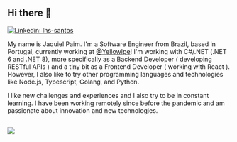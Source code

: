 ## Hi there 👋

[![Linkedin: lhs-santos](https://img.shields.io/badge/-Jaquiel%20Paim-blue?style=flat-square&logo=Linkedin&logoColor=white&link=https://www.linkedin.com/in/jaquielpaim/)](https://www.linkedin.com/in/jaquielpaim)

My name is Jaquiel Paim. I'm a Software Engineer from Brazil, based in Portugal, currently working at [@YellowIpe](https://github.com/YellowIpe)! I'm working with C#/.NET (.NET 6 and .NET 8), more specifically as a Backend Developer ( developing RESTful APIs ) and a tiny bit as a Frontend Developer ( working with React ). However, I also like to try other programming languages and technologies like Node.js, Typescript, Golang, and Python.   

I like new challenges and experiences and I also try to be in constant learning. I have been working remotely since before the pandemic and am passionate about innovation and new technologies.

##
<a href="">
  <img align="center" src="[https://github-readme-stats-ruby-one.vercel.app/api?username=jaquiel&theme=github_dark&layout=compact](https://github-readme-stats.vercel.app/api?username=jaquiel&theme=github_dark&layout=compact)" />
</a>
